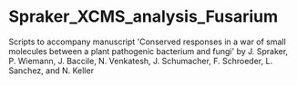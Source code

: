 # Spraker_XCMS_analysis_Fusarium
Scripts to accompany manuscript 'Conserved responses in a war of small molecules between a plant pathogenic bacterium and fungi' by J. Spraker, P. Wiemann, J. Baccile, N. Venkatesh, J. Schumacher, F. Schroeder, L. Sanchez, and N. Keller

